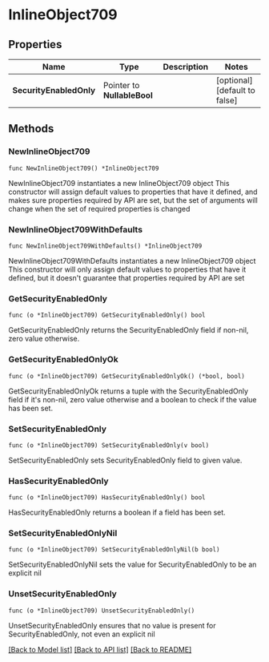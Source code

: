# InlineObject709

## Properties

Name | Type | Description | Notes
------------ | ------------- | ------------- | -------------
**SecurityEnabledOnly** | Pointer to **NullableBool** |  | [optional] [default to false]

## Methods

### NewInlineObject709

`func NewInlineObject709() *InlineObject709`

NewInlineObject709 instantiates a new InlineObject709 object
This constructor will assign default values to properties that have it defined,
and makes sure properties required by API are set, but the set of arguments
will change when the set of required properties is changed

### NewInlineObject709WithDefaults

`func NewInlineObject709WithDefaults() *InlineObject709`

NewInlineObject709WithDefaults instantiates a new InlineObject709 object
This constructor will only assign default values to properties that have it defined,
but it doesn't guarantee that properties required by API are set

### GetSecurityEnabledOnly

`func (o *InlineObject709) GetSecurityEnabledOnly() bool`

GetSecurityEnabledOnly returns the SecurityEnabledOnly field if non-nil, zero value otherwise.

### GetSecurityEnabledOnlyOk

`func (o *InlineObject709) GetSecurityEnabledOnlyOk() (*bool, bool)`

GetSecurityEnabledOnlyOk returns a tuple with the SecurityEnabledOnly field if it's non-nil, zero value otherwise
and a boolean to check if the value has been set.

### SetSecurityEnabledOnly

`func (o *InlineObject709) SetSecurityEnabledOnly(v bool)`

SetSecurityEnabledOnly sets SecurityEnabledOnly field to given value.

### HasSecurityEnabledOnly

`func (o *InlineObject709) HasSecurityEnabledOnly() bool`

HasSecurityEnabledOnly returns a boolean if a field has been set.

### SetSecurityEnabledOnlyNil

`func (o *InlineObject709) SetSecurityEnabledOnlyNil(b bool)`

 SetSecurityEnabledOnlyNil sets the value for SecurityEnabledOnly to be an explicit nil

### UnsetSecurityEnabledOnly
`func (o *InlineObject709) UnsetSecurityEnabledOnly()`

UnsetSecurityEnabledOnly ensures that no value is present for SecurityEnabledOnly, not even an explicit nil

[[Back to Model list]](../README.md#documentation-for-models) [[Back to API list]](../README.md#documentation-for-api-endpoints) [[Back to README]](../README.md)


